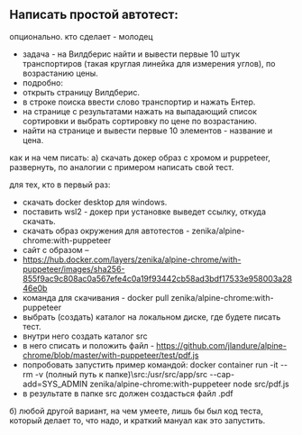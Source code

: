
## Написать простой автотест:
опционально.  кто сделает - молодец
- задача - на Вилдберис найти и вывести первые 10 штук транспортиров (такая круглая линейка для измерения углов), по возрастанию цены.
- подробно:
-	открыть страницу Вилдберис.
-	в строке поиска ввести слово транспортир и нажать Ентер.
-	на странице с результатами нажать на выпадающий список сортировки и выбрать сортировку по цене по возрастанию.
-	найти на странице и вывести первые 10 элементов - название и цена.

как и на чем писать:
а) скачать докер образ с хромом и puppeteer,
развернуть,
по аналогии с примером написать свой тест.

для тех, кто в первый раз:
-	скачать docker desktop для windows.
-	поставить wsl2 - докер при установке выведет ссылку, откуда скачать.
-	скачать образ окружения для автотестов - zenika/alpine-chrome:with-puppeteer
-	сайт с образом – 
-	https://hub.docker.com/layers/zenika/alpine-chrome/with-puppeteer/images/sha256-855f9ac9c808ac0a567efe4c0a19f93442cb58ad3bdf17533e958003a2846e0b
-	команда для скачивания - docker pull zenika/alpine-chrome:with-puppeteer
-	выбрать (создать) каталог на локальном диске, где будете писать тест.
-	внутри него создать каталог src
-	в него списать и положить файл - 
https://github.com/jlandure/alpine-chrome/blob/master/with-puppeteer/test/pdf.js
-	попробовать запустить пример командой:
docker container run -it --rm -v (полный путь к папке)\src:/usr/src/app/src --cap-add=SYS_ADMIN zenika/alpine-chrome:with-puppeteer node src/pdf.js
-	в результате в папке src должен создасться файл .pdf


б) любой другой вариант, на чем умеете, лишь бы был код теста, который делает то, что надо, и краткий мануал как это запустить.
